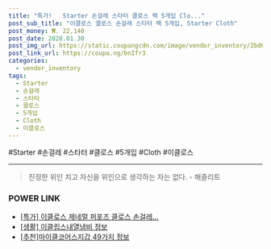 ```yaml
--- 
title: "특가!   Starter 손걸레 스타터 클로스 팩 5개입 Clo..." 
post_sub_title: "이클로스 클로스 손걸레 스타터 팩 5개입, Starter Cloth" 
post_money: ₩. 22,140 
post_date: 2020.01.30 
post_img_url: https://static.coupangcdn.com/image/vendor_inventory/2bd6/d212a7da088009738d4a9c91af46252438e9a70ec9e1f903bb368cda271b.jpg 
post_link_url: https://coupa.ng/bnIfr3 
categories: 
  - vendor_inventory 
tags: 
  - Starter 
  - 손걸레 
  - 스타터 
  - 클로스 
  - 5개입 
  - Cloth 
  - 이클로스 
--- 
```

  #Starter #손걸레 #스타터 #클로스 #5개입 #Cloth #이클로스 
<hr> 

> 진정한 위인 치고 자신을 위인으로 생각하는 자는 없다. - 해즐리트 


### POWER LINK

* <a href="https://blog.naver.com/an0733/221790822232" target="_blank">[특가] 이클로스 제네럴 퍼포즈 클로스 손걸레...</a>
* <a href="https://blog.naver.com/sakai111/221759011325" target="_blank"> [생활] 이클립스내열냄비 정보 </a>
* <a href="https://blog.naver.com/fasyy4321/221791133828" target="_blank">[추천]마이클코어스지갑 49가지 정보</a>

